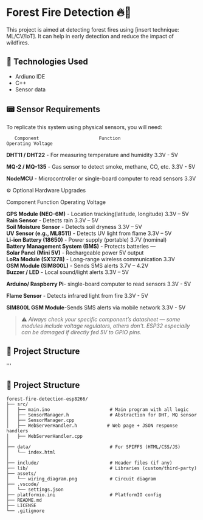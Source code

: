 # Forest Fire Detection 🔥🌲

This project is aimed at detecting forest fires using [insert technique: ML/CV/IoT]. It can help in early detection and reduce the impact of wildfires.


## 🔧 Technologies Used

- Ardiuno IDE
- C++ 
- Sensor data



## 📟 Sensor Requirements

To replicate this system using physical sensors, you will need:

       Component                      Function                             Operating Voltage 


 **DHT11 / DHT22** - For measuring temperature and humidity                          3.3V - 5V
 
 **MQ-2 / MQ-135** - Gas sensor to detect smoke, methane, CO, etc.                   3.3V - 5V
 
 **NodeMCU**  - Microcontroller or single-board computer to read sensors                3.3V
 


⚙️ Optional Hardware Upgrades
 
 Component                       Function                          Operating Voltage  

**GPS Module (NEO-6M)**  - Location tracking(latitude, longitude)     3.3V – 5V         
**Rain Sensor**          - Detects rain                               3.3V – 5V         
**Soil Moisture Sensor** - Detects soil dryness                       3.3V – 5V         
**UV Sensor (e.g., ML8511)** - Detects UV light from flame            3.3V – 5V         
**Li-ion Battery (18650)** - Power supply (portable)                  3.7V (nominal)    
**Battery Management System (BMS)** - Protects batteries                   —                 
**Solar Panel (Mini 5V)** - Rechargeable power                        5V output        
**LoRa Module (SX1278)** - Long-range wireless communication          3.3V              
**GSM Module (SIM800L)** - Sends SMS alerts                           3.7V – 4.2V       
**Buzzer / LED**         - Local sound/light alerts                   3.3V – 5V

**Arduino/ Raspberry Pi**- single-board computer to read sensors      3.3V - 5V

**Flame Sensor**  - Detects infrared light from fire                  3.3V - 5V

**SIM800L GSM Module**-Sends SMS alerts via mobile network            3.3V - 5V


> ⚠️ *Always check your specific component’s datasheet — some modules include voltage regulators, others don't. ESP32 especially can be damaged if directly fed 5V to GPIO pins.*


## 📁 Project Structure
'''
## 📁 Project Structure

```plaintext
forest-fire-detection-esp8266/
├── src/
│   ├── main.ino                      # Main program with all logic
│   ├── SensorManager.h               # Abstraction for DHT, MQ sensor
│   ├── SensorManager.cpp
│   ├── WebServerHandler.h           # Web page + JSON response handlers
│   ├── WebServerHandler.cpp
│
├── data/                             # For SPIFFS (HTML/CSS/JS)
│   └── index.html
│
├── include/                          # Header files (if any)
├── lib/                              # Libraries (custom/third-party)
├── assets/
│   └── wiring_diagram.png            # Circuit diagram
├── .vscode/
│   └── settings.json
├── platformio.ini                    # PlatformIO config
├── README.md
├── LICENSE
└── .gitignore





 
